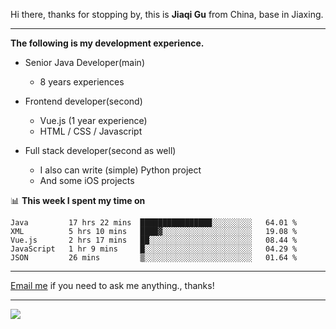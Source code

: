 Hi there, thanks for stopping by, this is **Jiaqi Gu** from China, base in Jiaxing.

---

**The following is my development experience.**

- Senior Java Developer(main)
  - 8 years experiences

- Frontend developer(second)
  - Vue.js (1 year experience)
  - HTML / CSS / Javascript
  
- Full stack developer(second as well)
  - I also can write (simple) Python project
  - And some iOS projects

📊 **This week I spent my time on**
<!--START_SECTION:waka-->
```text
Java         17 hrs 22 mins  ████████████████░░░░░░░░░   64.01 % 
XML          5 hrs 10 mins   ████▓░░░░░░░░░░░░░░░░░░░░   19.08 % 
Vue.js       2 hrs 17 mins   ██░░░░░░░░░░░░░░░░░░░░░░░   08.44 % 
JavaScript   1 hr 9 mins     █░░░░░░░░░░░░░░░░░░░░░░░░   04.29 % 
JSON         26 mins         ▒░░░░░░░░░░░░░░░░░░░░░░░░   01.64 % 
```
<!--END_SECTION:waka-->

---

[Email me](mailto:droidqw@gmail.com?subject=Hiring_from_GitHub) if you need to ask me anything., thanks!

---

![]( https://visitor-badge.glitch.me/badge?page_id=githubgujiaqi)
